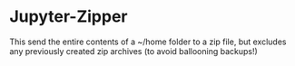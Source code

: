 # Jupyter-Zipper
This send the entire contents of a ~/home folder to a zip file, but excludes any previously created zip archives (to avoid ballooning backups!)
